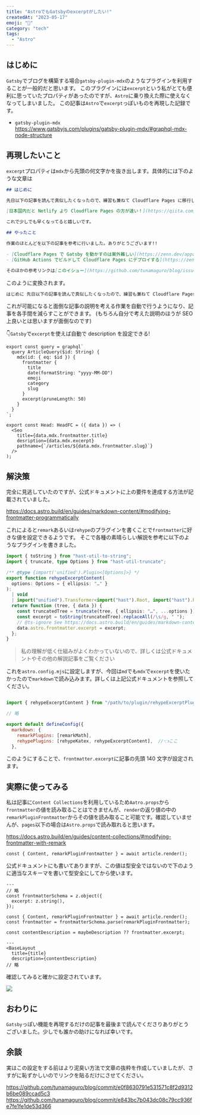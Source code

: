 ```yaml
---
title: "AstroでもGatsbyのexcerptがしたい!"
createdAt: "2023-05-17"
emoji: "🔧"
category: "tech"
tags:
  - "Astro"
---
```


## はじめに

`Gatsby`でブログを構築する場合`gatsby-plugin-mdx`のようなプラグインを利用することが一般的だと思います。
このプラグインには`excerpt`という私がとても便利に思っていたプロパティがあったのですが、`Astro`に乗り換えた際に使えなくなってしまいました。
この記事は`Astro`で`excerpt`っぽいものを再現した記録です。

- `gatsby-plugin-mdx`  
  <https://www.gatsbyjs.com/plugins/gatsby-plugin-mdx/#graphql-mdx-node-structure>

## 再現したいこと

`excerpt`プロパティは`mdx`から先頭の何文字かを抜き出します。具体的には下のような文章は

```md
## はじめに

先日以下の記事を読んで真似したくなったので、練習も兼ねて Cloudflare Pages に移行しました。

[日本国内だと Netlify より Cloudflare Pages の方が速い！](https://qiita.com/akitkat/items/dcbe4fcaacc051753e2b)

これで少しでも早くなってると嬉しいです。

## やったこと

作業のほとんどを以下の記事を参考に行いました。ありがとうございます!!

- [Cloudflare Pages で Gatsby を動かすのは案外難しい](https://zenn.dev/appare45/articles/cloudflarepages-gatsby)
- [GitHub Actions でビルドして Cloudflare Pages にデプロイする](https://zenn.dev/nwtgck/articles/1fdee0e84e5808)

そのほかの参考リンクは[このイシュー](https://github.com/tunamaguro/blog/issues/26)にすべて貼ってあります。
```

このように変換されます。

```md
はじめに 先日以下の記事を読んで真似したくなったので、練習も兼ねて Cloudflare Pages に移行しました。 日本国内だと Netlify より Cloudflare Pages の方が速い！ これで少しでも早くなってると嬉しいです。 やったこと 作業のほとんどを以下の…
```

これが可能になると面倒な記事の説明を考える作業を自動で行うようになり、記事を各手間を減らすことができます。
(もちろん自分で考えた説明のほうが SEO 上良いとは思いますが面倒なのです)

👇`Gatsby`で`excerpt`を使えば自動で description を設定できる!

```tsx
export const query = graphql`
  query ArticleQuery($id: String) {
    mdx(id: { eq: $id }) {
      frontmatter {
        title
        date(formatString: "yyyy-MM-DD")
        emoji
        category
        slug
      }
      excerpt(pruneLength: 50)
    }
  }
`;

export const Head: HeadFC = ({ data }) => (
  <Seo
    title={data.mdx.frontmatter.title}
    desription={data.mdx.excerpt}
    pathname={`/articles/${data.mdx.frontmatter.slug}`}
  />
);
```

## 解決策

完全に見逃していたのですが、公式ドキュメントに上の要件を達成する方法が記載されていました。

<https://docs.astro.build/en/guides/markdown-content/#modifying-frontmatter-programmatically>

これによると`remark`あるいは`rehype`のプラグインを書くことで`frontmatter`に好きな値を設定できるようです。
そこで各種の素晴らしい解説を参考に以下のようなプラグインを書きました。

```typescript
import { toString } from "hast-util-to-string";
import { truncate, type Options } from "hast-util-truncate";

/** @type {import('unified').Plugin<[Options]>} */
export function rehypeExcerptContent(
  options: Options = { ellipsis: "…" }
):
  | void
  | import("unified").Transformer<import("hast").Root, import("hast").Root> {
  return function (tree, { data }) {
    const truncatedTree = truncate(tree, { ellipsis: "…", ...options });
    const excerpt = toString(truncatedTree).replaceAll(/\s/g, " ");
    // @ts-ignore See https://docs.astro.build/en/guides/markdown-content/#modifying-frontmatter-programmatically
    data.astro.frontmatter.excerpt = excerpt;
  };
}
```

> 私の理解が低く仕組みがよくわかっていないので、詳しくは公式ドキュメントやその他の解説記事をご覧ください

これを`astro.config.mjs`に設定しますが、今回は`md`でも`mdx`で`excerpt`を使いたかったので`markdown`で読み込みます。詳しくは上記公式ドキュメントを参照してください。

```javascript

import { rehypeExcerptContent } from "/path/to/plugin/rehypeExcerptPlugin";

// 略

export default defineConfig({
  markdown: {
    remarkPlugins: [remarkMath],
    rehypePlugins: [rehypeKatex, rehypeExcerptContent],  //👈ここ
  },
```

このようにすることで、`frontmatter.excerpt`に記事の先頭 140 文字が設定されます。

## 実際に使ってみる

私は記事に`Content Collections`を利用しているため`Aatro.props`から`frontmatter`の値を読み取ることはできませんが、`render`の返り値の中の`remarkPluginFrontmatter`からその値を読み取ること可能です。確認していませんが、`pages`以下の場合は`Astro.props`で読み取れると思います。

<https://docs.astro.build/en/guides/content-collections/#modifying-frontmatter-with-remark>

```tsx
const { Content, remarkPluginFrontmatter } = await article.render();
```

公式ドキュメントにも書いてありますが、この値は型安全ではないので下のように適当なスキーマを書いて型安全にしてから使います。

```astro
---
// 略
const frontmatterSchema = z.object({
  excerpt: z.string(),
});

const { Content, remarkPluginFrontmatter } = await article.render();
const frontmatter = frontmatterSchema.parse(remarkPluginFrontmatter);

const contentDescription = maybeDescription ?? frontmatter.excerpt;

---
<BaseLayout
  title={title}
  description={contentDescription}
// 略
```

確認してみると確かに設定されています。

![](/images/astro-markdown-content-excerpt/meta.png)

## おわりに

`Gatsby`っぽい機能を再現するだけの記事を最後まで読んでくださりありがとうございました。少しでも誰かの助けになれば幸いです。

## 余談

実はこの設定をする前はより泥臭い方法で文章の抜粋を作成していましたが、さすがに恥ずかしいのでリンクを貼るだけにさせてください。

https://github.com/tunamaguro/blog/commit/e0f8630791e531571c8f2d9312b6be089ccad5c3  
https://github.com/tunamaguro/blog/commit/e843bc7b043dc08c79cc936fe7fe1fe1de53d366
